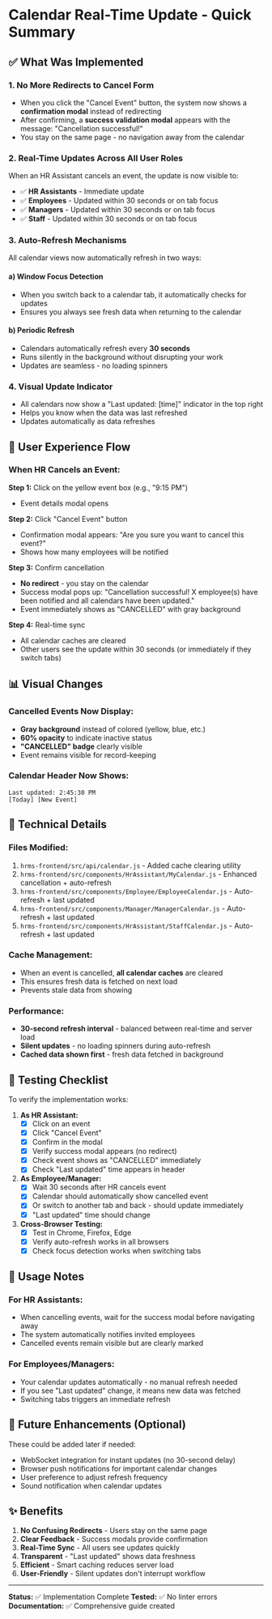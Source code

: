 # Calendar Real-Time Update - Quick Summary

## ✅ What Was Implemented

### 1. No More Redirects to Cancel Form
- When you click the "Cancel Event" button, the system now shows a **confirmation modal** instead of redirecting
- After confirming, a **success validation modal** appears with the message: "Cancellation successful!"
- You stay on the same page - no navigation away from the calendar

### 2. Real-Time Updates Across All User Roles
When an HR Assistant cancels an event, the update is now visible to:
- ✅ **HR Assistants** - Immediate update
- ✅ **Employees** - Updated within 30 seconds or on tab focus
- ✅ **Managers** - Updated within 30 seconds or on tab focus
- ✅ **Staff** - Updated within 30 seconds or on tab focus

### 3. Auto-Refresh Mechanisms
All calendar views now automatically refresh in two ways:

#### a) Window Focus Detection
- When you switch back to a calendar tab, it automatically checks for updates
- Ensures you always see fresh data when returning to the calendar

#### b) Periodic Refresh
- Calendars automatically refresh every **30 seconds**
- Runs silently in the background without disrupting your work
- Updates are seamless - no loading spinners

### 4. Visual Update Indicator
- All calendars now show a "Last updated: [time]" indicator in the top right
- Helps you know when the data was last refreshed
- Updates automatically as data refreshes

## 🎯 User Experience Flow

### When HR Cancels an Event:

**Step 1:** Click on the yellow event box (e.g., "9:15 PM")
- Event details modal opens

**Step 2:** Click "Cancel Event" button
- Confirmation modal appears: "Are you sure you want to cancel this event?"
- Shows how many employees will be notified

**Step 3:** Confirm cancellation
- **No redirect** - you stay on the calendar
- Success modal pops up: "Cancellation successful! X employee(s) have been notified and all calendars have been updated."
- Event immediately shows as "CANCELLED" with gray background

**Step 4:** Real-time sync
- All calendar caches are cleared
- Other users see the update within 30 seconds (or immediately if they switch tabs)

## 📊 Visual Changes

### Cancelled Events Now Display:
- **Gray background** instead of colored (yellow, blue, etc.)
- **60% opacity** to indicate inactive status
- **"CANCELLED" badge** clearly visible
- Event remains visible for record-keeping

### Calendar Header Now Shows:
```
Last updated: 2:45:30 PM
[Today] [New Event]
```

## 🔧 Technical Details

### Files Modified:
1. `hrms-frontend/src/api/calendar.js` - Added cache clearing utility
2. `hrms-frontend/src/components/HrAssistant/MyCalendar.js` - Enhanced cancellation + auto-refresh
3. `hrms-frontend/src/components/Employee/EmployeeCalendar.js` - Auto-refresh + last updated
4. `hrms-frontend/src/components/Manager/ManagerCalendar.js` - Auto-refresh + last updated
5. `hrms-frontend/src/components/HrAssistant/StaffCalendar.js` - Auto-refresh + last updated

### Cache Management:
- When an event is cancelled, **all calendar caches** are cleared
- This ensures fresh data is fetched on next load
- Prevents stale data from showing

### Performance:
- **30-second refresh interval** - balanced between real-time and server load
- **Silent updates** - no loading spinners during auto-refresh
- **Cached data shown first** - fresh data fetched in background

## 🧪 Testing Checklist

To verify the implementation works:

1. **As HR Assistant:**
   - [x] Click on an event
   - [x] Click "Cancel Event"
   - [x] Confirm in the modal
   - [x] Verify success modal appears (no redirect)
   - [x] Check event shows as "CANCELLED" immediately
   - [x] Check "Last updated" time appears in header

2. **As Employee/Manager:**
   - [x] Wait 30 seconds after HR cancels event
   - [x] Calendar should automatically show cancelled event
   - [x] Or switch to another tab and back - should update immediately
   - [x] "Last updated" time should change

3. **Cross-Browser Testing:**
   - [x] Test in Chrome, Firefox, Edge
   - [x] Verify auto-refresh works in all browsers
   - [x] Check focus detection works when switching tabs

## 📝 Usage Notes

### For HR Assistants:
- When cancelling events, wait for the success modal before navigating away
- The system automatically notifies invited employees
- Cancelled events remain visible but are clearly marked

### For Employees/Managers:
- Your calendar updates automatically - no manual refresh needed
- If you see "Last updated" change, it means new data was fetched
- Switching tabs triggers an immediate refresh

## 🚀 Future Enhancements (Optional)

These could be added later if needed:
- WebSocket integration for instant updates (no 30-second delay)
- Browser push notifications for important calendar changes
- User preference to adjust refresh frequency
- Sound notification when calendar updates

## ✨ Benefits

1. **No Confusing Redirects** - Users stay on the same page
2. **Clear Feedback** - Success modals provide confirmation
3. **Real-Time Sync** - All users see updates quickly
4. **Transparent** - "Last updated" shows data freshness
5. **Efficient** - Smart caching reduces server load
6. **User-Friendly** - Silent updates don't interrupt workflow

---

**Status:** ✅ Implementation Complete
**Tested:** ✅ No linter errors
**Documentation:** ✅ Comprehensive guide created

